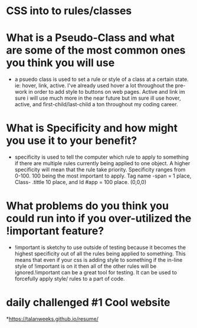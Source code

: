 # CSS into to rules/classes

# What is a Pseudo-Class and what are some of the most common ones you think you will use

* a psuedo class is used to set a rule or style of a class at a certain state. ie: hover, link, active. I've already used hover a lot throughout the pre-work in order to add style to buttons on web pages. Active and link im sure i will use much more in the near future but im sure ill use hover, active, and first-child/last-child a ton throughout my coding career.

# What is Specificity and how might you use it to your benefit?

* specificity is used to tell the computer which rule to apply to something if there are multiple rules currently being applied to one object. 
A higher specificity will mean that the rule take priority. Specificity ranges from 0-100. 100 being the most important to apply. Tag name -span = 1 place, Class- .tittle 10 place, and Id #app = 100 place. (0,0,0)

# What problems do you think you could run into if you over-utilized the !important feature?

* !important is sketchy to use outside of testing because it becomes the highest specificity out of all the rules being applied to something. This means that even if your css is adding style to something if the in-line style of !important is on it then all of the other rules will be ignored.!important can be a great tool for testing. It can be used to forcefully apply style/ rules to a part of code.


# daily challenged #1 Cool website

*https://talanweeks.github.io/resume/